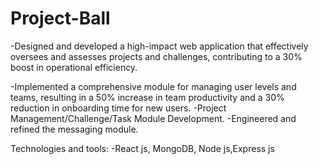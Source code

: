 # Project-Ball
-Designed and developed a high-impact web application that effectively oversees and assesses projects and challenges,
contributing to a 30% boost in operational efficiency.

-Implemented a comprehensive module for managing user levels and teams, resulting in a 50% increase in team
productivity and a 30% reduction in onboarding time for new users.
-Project Management/Challenge/Task Module Development.
-Engineered and refined the messaging module.

Technologies and tools:
-React js, MongoDB, Node js,Express js
